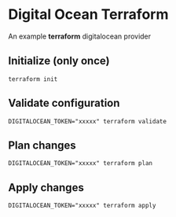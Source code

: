 # Digital Ocean Terraform

An example **terraform** digitalocean provider

## Initialize (only once)

```
terraform init
```

## Validate configuration

```
DIGITALOCEAN_TOKEN="xxxxx" terraform validate
```

## Plan changes

```
DIGITALOCEAN_TOKEN="xxxxx" terraform plan
```

## Apply changes

```
DIGITALOCEAN_TOKEN="xxxxx" terraform apply
```
